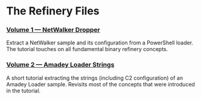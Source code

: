 # The Refinery Files

### [Volume 1 — NetWalker Dropper][0x01]

Extract a NetWalker sample and its configuration from a PowerShell loader. The tutorial touches on all fundamental binary refinery concepts.

### [Volume 2 — Amadey Loader Strings][0x02]

A short tutorial extracting the strings (including C2 configuration) of an Amadey Loader sample. Revisits most of the concepts that were introduced in the tutorial.


[0x01]: tbr-files.v0x01.netwalker.dropper.ipynb
[0x02]: tbr-files.v0x02.amadey.loader.ipynb